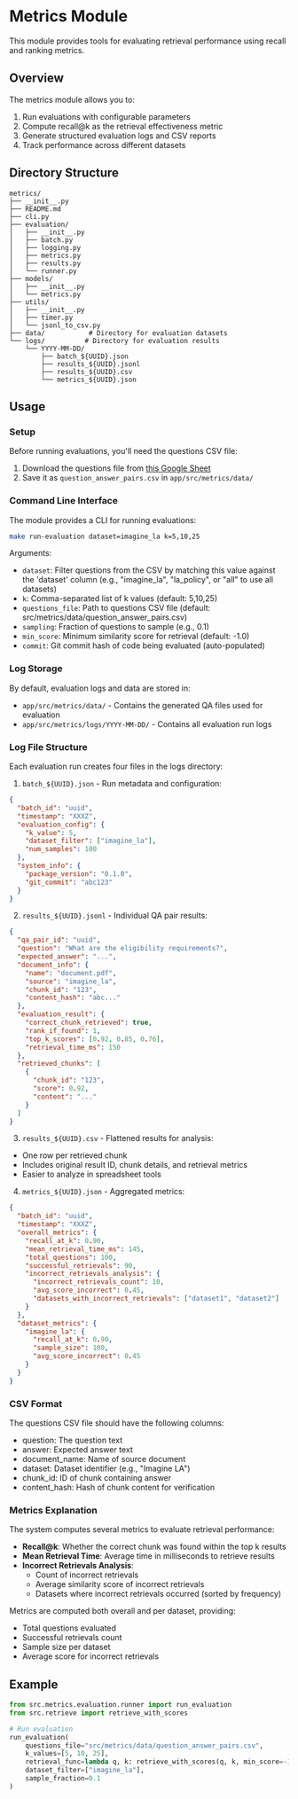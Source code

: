 # Metrics Module

This module provides tools for evaluating retrieval performance using recall and ranking metrics.

## Overview

The metrics module allows you to:
1. Run evaluations with configurable parameters
2. Compute recall@k as the retrieval effectiveness metric 
3. Generate structured evaluation logs and CSV reports
4. Track performance across different datasets

## Directory Structure

```
metrics/
├── __init__.py
├── README.md
├── cli.py
├── evaluation/
│   ├── __init__.py
│   ├── batch.py
│   ├── logging.py
│   ├── metrics.py
│   ├── results.py
│   └── runner.py
├── models/
│   ├── __init__.py
│   └── metrics.py
├── utils/
│   ├── __init__.py
│   ├── timer.py
│   └── jsonl_to_csv.py
├── data/           # Directory for evaluation datasets
└── logs/          # Directory for evaluation results
    └── YYYY-MM-DD/
        ├── batch_${UUID}.json
        ├── results_${UUID}.jsonl
        ├── results_${UUID}.csv
        └── metrics_${UUID}.json
```

## Usage

### Setup

Before running evaluations, you'll need the questions CSV file:
1. Download the questions file from [this Google Sheet](https://docs.google.com/spreadsheets/d/1KBFMyRUSohqA94ic6yAv3Ne22GwEBJHHYHM49rEKFsc/edit?usp=sharing)
2. Save it as `question_answer_pairs.csv` in `app/src/metrics/data/`

### Command Line Interface

The module provides a CLI for running evaluations:

```bash
make run-evaluation dataset=imagine_la k=5,10,25
```

Arguments:
- `dataset`: Filter questions from the CSV by matching this value against the 'dataset' column (e.g., "imagine_la", "la_policy", or "all" to use all datasets)
- `k`: Comma-separated list of k values (default: 5,10,25)
- `questions_file`: Path to questions CSV file (default: src/metrics/data/question_answer_pairs.csv)
- `sampling`: Fraction of questions to sample (e.g., 0.1)
- `min_score`: Minimum similarity score for retrieval (default: -1.0)
- `commit`: Git commit hash of code being evaluated (auto-populated)

### Log Storage

By default, evaluation logs and data are stored in:
- `app/src/metrics/data/` - Contains the generated QA files used for evaluation
- `app/src/metrics/logs/YYYY-MM-DD/` - Contains all evaluation run logs

### Log File Structure

Each evaluation run creates four files in the logs directory:

1. `batch_${UUID}.json` - Run metadata and configuration:
```json
{
  "batch_id": "uuid",
  "timestamp": "XXXZ",
  "evaluation_config": {
    "k_value": 5,
    "dataset_filter": ["imagine_la"],
    "num_samples": 100
  },
  "system_info": {
    "package_version": "0.1.0",
    "git_commit": "abc123"
  }
}
```

2. `results_${UUID}.jsonl` - Individual QA pair results:
```json
{
  "qa_pair_id": "uuid",
  "question": "What are the eligibility requirements?",
  "expected_answer": "...",
  "document_info": {
    "name": "document.pdf",
    "source": "imagine_la",
    "chunk_id": "123",
    "content_hash": "abc..."
  },
  "evaluation_result": {
    "correct_chunk_retrieved": true,
    "rank_if_found": 1,
    "top_k_scores": [0.92, 0.85, 0.76],
    "retrieval_time_ms": 150
  },
  "retrieved_chunks": [
    {
      "chunk_id": "123",
      "score": 0.92,
      "content": "..."
    }
  ]
}
```

3. `results_${UUID}.csv` - Flattened results for analysis:
- One row per retrieved chunk
- Includes original result ID, chunk details, and retrieval metrics
- Easier to analyze in spreadsheet tools

4. `metrics_${UUID}.json` - Aggregated metrics:
```json
{
  "batch_id": "uuid",
  "timestamp": "XXXZ",
  "overall_metrics": {
    "recall_at_k": 0.90,
    "mean_retrieval_time_ms": 145,
    "total_questions": 100,
    "successful_retrievals": 90,
    "incorrect_retrievals_analysis": {
      "incorrect_retrievals_count": 10,
      "avg_score_incorrect": 0.45,
      "datasets_with_incorrect_retrievals": ["dataset1", "dataset2"]
    }
  },
  "dataset_metrics": {
    "imagine_la": {
      "recall_at_k": 0.90,
      "sample_size": 100,
      "avg_score_incorrect": 0.45
    }
  }
}
```

### CSV Format

The questions CSV file should have the following columns:
- question: The question text
- answer: Expected answer text
- document_name: Name of source document
- dataset: Dataset identifier (e.g., "Imagine LA")
- chunk_id: ID of chunk containing answer
- content_hash: Hash of chunk content for verification

### Metrics Explanation

The system computes several metrics to evaluate retrieval performance:

- **Recall@k**: Whether the correct chunk was found within the top k results
- **Mean Retrieval Time**: Average time in milliseconds to retrieve results
- **Incorrect Retrievals Analysis**:
  - Count of incorrect retrievals
  - Average similarity score of incorrect retrievals
  - Datasets where incorrect retrievals occurred (sorted by frequency)

Metrics are computed both overall and per dataset, providing:
- Total questions evaluated
- Successful retrievals count
- Sample size per dataset
- Average score for incorrect retrievals

## Example

```python
from src.metrics.evaluation.runner import run_evaluation
from src.retrieve import retrieve_with_scores

# Run evaluation
run_evaluation(
    questions_file="src/metrics/data/question_answer_pairs.csv",
    k_values=[5, 10, 25],
    retrieval_func=lambda q, k: retrieve_with_scores(q, k, min_score=-1.0),
    dataset_filter=["imagine_la"],
    sample_fraction=0.1
)
``` 